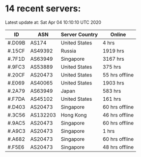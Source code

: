 # 14 recent servers:

Latest update at: Sat Apr 04 10:10:10 UTC 2020

| ID | ASN | Server Country | Online |
| -- | --- | -------------- | ------ |
| #.D09B | AS174 | United States | 4 hrs |
| #.15CF | AS49392 | Russia | 1919 hrs |
| #.7F1D | AS63949 | Singapore | 3167 hrs |
| #.9FC3 | AS53889 | United States | 375 hrs |
| #.20CF | AS20473 | United States | 55 hrs offline |
| #.E069 | AS40065 | United States | 1903 hrs |
| #.2A79 | AS63949 | Japan | 583 hrs |
| #.F7DA | AS45102 | United States | 161 hrs |
| #.D403 | AS20473 | Singapore | 60 hrs offline |
| #.3C56 | AS132203 | Hong Kong | 46 hrs offline |
| #.9AC5 | AS20473 | Singapore | 60 hrs offline |
| #.A9C3 | AS20473 | Singapore | 1 hrs |
| #.A682 | AS20473 | Singapore | 60 hrs offline |
| #.F5E6 | AS20473 | Singapore | 48 hrs offline |

